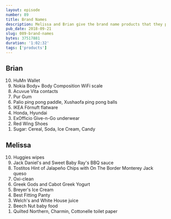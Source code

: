 ```yaml
---
layout: episode
number: 89
title: Brand Names
description: Melissa and Brian give the brand name products that they prefer to other brands or generic.
pub_date: 2018-09-21
slug: 089-brand-names
bytes: 37517881
duration: '1:02:32'
tags: ['products']
---
```

<h2>Brian</h2>
<ol reversed>
<li>HuMn Wallet</li>
<li>Nokia Body+ Body Composition WiFi scale</li>
<li>Acuvue Vita contacts</li>
<li>Pur Gum</li>
<li>Palio ping pong paddle, Xushaofa ping pong balls</li>
<li>IKEA Förnuft flatware</li>
<li>Honda, Hyundai</li>
<li>ExOfficio Give-n-Go underwear</li>
<li>Red Wing Shoes</li>
<li>Sugar: Cereal, Soda, Ice Cream, Candy</li>
</ol>

<h2>Melissa</h2>
<ol reversed>
<li>Huggies wipes</li>
<li>Jack Daniel's and Sweet Baby Ray's BBQ sauce</li>
<li>Tostitos Hint of Jalapeño Chips with On The Border Monterey Jack queso</li>
<li>Oxi-clean</li>
<li>Greek Gods and Cabot Greek Yogurt</li>
<li>Breyer's Ice Cream</li>
<li>Best Fitting Panty</li>
<li>Welch's and White House juice</li>
<li>Beech Nut baby food</li>
<li>Quilted Northern, Charmin, Cottonelle toilet paper</li>
</ol>